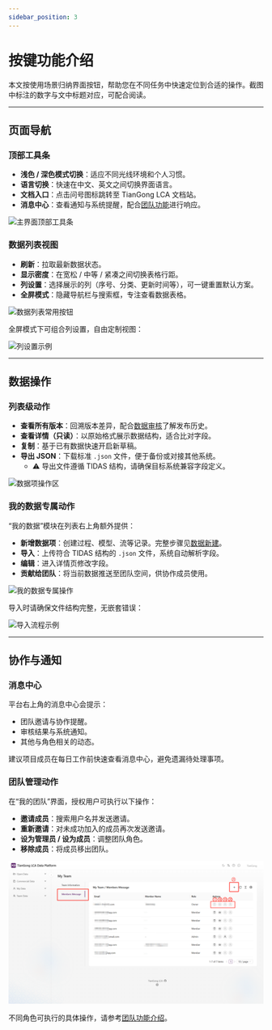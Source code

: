 ```yaml
---
sidebar_position: 3
---
```


# 按键功能介绍

本文按使用场景归纳界面按钮，帮助您在不同任务中快速定位到合适的操作。截图中标注的数字与文中标题对应，可配合阅读。

---

## 页面导航

### 顶部工具条

- **浅色 / 深色模式切换**：适应不同光线环境和个人习惯。  
- **语言切换**：快速在中文、英文之间切换界面语言。  
- **文档入口**：点击问号图标跳转至 TianGong LCA 文档站。  
- **消息中心**：查看通知与系统提醒，配合[团队功能](./team-function)进行响应。

![主界面顶部工具条](img/main-page-buttons.png)

### 数据列表视图

- **刷新**：拉取最新数据状态。  
- **显示密度**：在宽松 / 中等 / 紧凑之间切换表格行距。  
- **列设置**：选择展示的列（序号、分类、更新时间等），可一键重置默认方案。  
- **全屏模式**：隐藏导航栏与搜索框，专注查看数据表格。

![数据列表常用按钮](img/page-button-1.png)

全屏模式下可组合列设置，自由定制视图：

![列设置示例](img/filter-column-data.png)

---

## 数据操作

### 列表级动作

- **查看所有版本**：回溯版本差异，配合[数据审核](./data-review)了解发布历史。  
- **查看详情（只读）**：以原始格式展示数据结构，适合比对字段。  
- **复制**：基于已有数据快速开启新草稿。  
- **导出 JSON**：下载标准 `.json` 文件，便于备份或对接其他系统。  
  - ⚠️ 导出文件遵循 TIDAS 结构，请确保目标系统兼容字段定义。

![数据项操作区](img/page-button-2.png)

### 我的数据专属动作

“我的数据”模块在列表右上角额外提供：

- **新增数据项**：创建过程、模型、流等记录。完整步骤见[数据新建](./create-my-data)。  
- **导入**：上传符合 TIDAS 结构的 `.json` 文件，系统自动解析字段。  
- **编辑**：进入详情页修改字段。  
- **贡献给团队**：将当前数据推送至团队空间，供协作成员使用。

![我的数据专属操作](img/page-button-3.png)

导入时请确保文件结构完整，无嵌套错误：

![导入流程示例](img/import.png)

---

## 协作与通知

### 消息中心

平台右上角的消息中心会提示：

- 团队邀请与协作提醒。  
- 审核结果与系统通知。  
- 其他与角色相关的动态。  

建议项目成员在每日工作前快速查看消息中心，避免遗漏待处理事项。

### 团队管理动作

在“我的团队”界面，授权用户可执行以下操作：

- **邀请成员**：搜索用户名并发送邀请。  
- **重新邀请**：对未成功加入的成员再次发送邀请。  
- **设为管理员 / 设为成员**：调整团队角色。  
- **移除成员**：将成员移出团队。

![团队管理按钮](img/members-message-actions.png)

不同角色可执行的具体操作，请参考[团队功能介绍](./team-function#权限矩阵与常见操作)。
